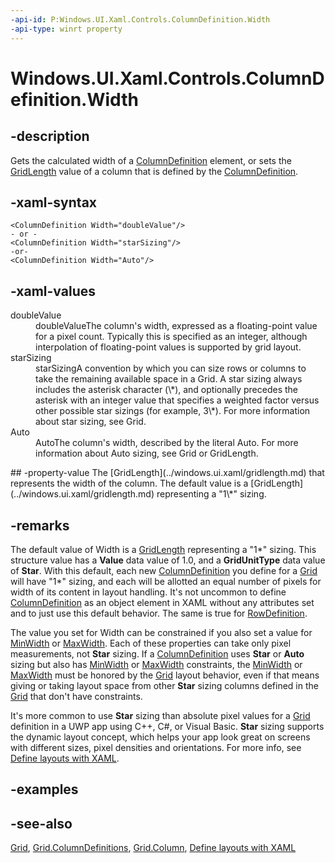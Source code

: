 ```yaml
---
-api-id: P:Windows.UI.Xaml.Controls.ColumnDefinition.Width
-api-type: winrt property
---
```


<!-- Property syntax
public Windows.UI.Xaml.GridLength Width { get;  set; }
-->

# Windows.UI.Xaml.Controls.ColumnDefinition.Width

## -description
Gets the calculated width of a [ColumnDefinition](columndefinition.md) element, or sets the [GridLength](../windows.ui.xaml/gridlength.md) value of a column that is defined by the [ColumnDefinition](columndefinition.md).

## -xaml-syntax
```xaml
<ColumnDefinition Width="doubleValue"/>
- or -
<ColumnDefinition Width="starSizing"/>
-or-
<ColumnDefinition Width="Auto"/>
```


## -xaml-values
<dl><dt>doubleValue</dt><dd>doubleValueThe column's width, expressed as a floating-point value for a pixel count. Typically this is specified as an integer, although interpolation of floating-point values is supported by grid layout.</dd>
<dt>starSizing</dt><dd>starSizingA convention by which you can size rows or columns to take the remaining available space in a Grid. A star sizing always includes the asterisk character (\*), and optionally precedes the asterisk with an integer value that specifies a weighted factor versus other possible star sizings (for example, 3\*). For more information about star sizing, see Grid.</dd>
<dt>Auto</dt><dd>AutoThe column's width, described by the literal Auto. For more information about Auto sizing, see Grid or GridLength.</dd>
</dl>
## -property-value
The [GridLength](../windows.ui.xaml/gridlength.md) that represents the width of the column. The default value is a [GridLength](../windows.ui.xaml/gridlength.md) representing a "1\*" sizing.

## -remarks
The default value of Width is a [GridLength](../windows.ui.xaml/gridlength.md) representing a "1\*" sizing. This structure value has a **Value** data value of 1.0, and a **GridUnitType** data value of **Star**. With this default, each new [ColumnDefinition](columndefinition.md) you define for a [Grid](grid.md) will have "1\*" sizing, and each will be allotted an equal number of pixels for width of its content in layout handling. It's not uncommon to define [ColumnDefinition](columndefinition.md) as an object element in XAML without any attributes set and to just use this default behavior. The same is true for [RowDefinition](rowdefinition.md).

The value you set for Width can be constrained if you also set a value for [MinWidth](columndefinition_minwidth.md) or [MaxWidth](columndefinition_maxwidth.md). Each of these properties can take only pixel measurements, not **Star** sizing. If a [ColumnDefinition](columndefinition.md) uses **Star** or **Auto** sizing but also has [MinWidth](columndefinition_minwidth.md) or [MaxWidth](columndefinition_maxwidth.md) constraints, the [MinWidth](columndefinition_minwidth.md) or [MaxWidth](columndefinition_maxwidth.md) must be honored by the [Grid](grid.md) layout behavior, even if that means giving or taking layout space from other **Star** sizing columns defined in the [Grid](grid.md) that don't have constraints.

It's more common to use **Star** sizing than absolute pixel values for a [Grid](grid.md) definition in a UWP app using C++, C#, or Visual Basic. **Star** sizing supports the dynamic layout concept, which helps your app look great on screens with different sizes, pixel densities and orientations. For more info, see [Define layouts with XAML](https://msdn.microsoft.com/library/8d4e4162-1c9c-48f4-8a94-34976fb17079).

## -examples

## -see-also
[Grid](grid.md), [Grid.ColumnDefinitions](grid_columndefinitions.md), [Grid.Column](/uwp/api/windows.ui.xaml.controls.grid#xaml-attached-properties), [Define layouts with XAML](https://msdn.microsoft.com/library/8d4e4162-1c9c-48f4-8a94-34976fb17079)
